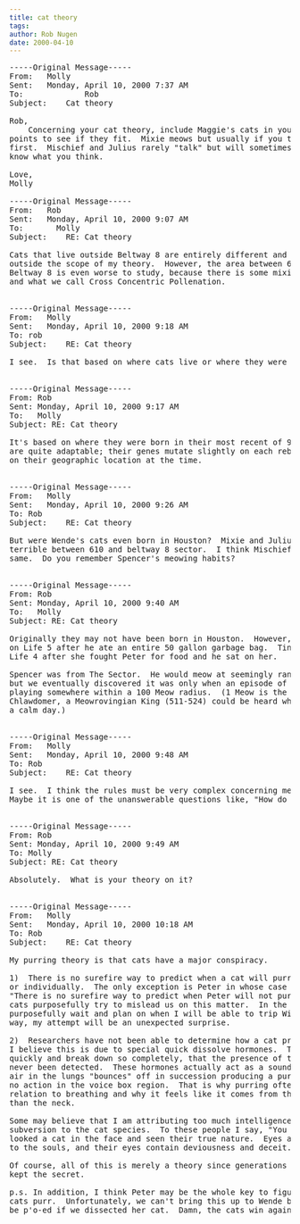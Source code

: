 ```yaml
---
title: cat theory
tags: 
author: Rob Nugen
date: 2000-04-10
---
```


<pre>
-----Original Message-----
From:	Molly
Sent:	Monday, April 10, 2000 7:37 AM
To:	            Rob
Subject:	Cat theory

Rob,
	Concerning your cat theory, include Maggie's cats in your data
points to see if they fit.  Mixie meows but usually if you talk to her
first.  Mischief and Julius rarely "talk" but will sometimes.  Let me
know what you think.

Love,
Molly

-----Original Message-----
From:	Rob
Sent:	Monday, April 10, 2000 9:07 AM
To:	      Molly
Subject:	RE: Cat theory

Cats that live outside Beltway 8 are entirely different and therefore
outside the scope of my theory.  However, the area between 610 loop and
Beltway 8 is even worse to study, because there is some mixing of breeds
and what we call Cross Concentric Pollenation.


-----Original Message-----
From:	Molly
Sent:	Monday, April 10, 2000 9:18 AM
To:	rob
Subject:	RE: Cat theory

I see.  Is that based on where cats live or where they were born?


-----Original Message-----
From: Rob
Sent: Monday, April 10, 2000 9:17 AM
To:   Molly
Subject: RE: Cat theory

It's based on where they were born in their most recent of 9 Lives.  Cats
are quite adaptable; their genes mutate slightly on each rebirth, depending 
on their geographic location at the time.


-----Original Message-----
From:	Molly
Sent:	Monday, April 10, 2000 9:26 AM
To:	Rob
Subject:	RE: Cat theory

But were Wende's cats even born in Houston?  Mixie and Julius are from the
terrible between 610 and beltway 8 sector.  I think Mischief may be the
same.  Do you remember Spencer's meowing habits?


-----Original Message-----
From: Rob
Sent: Monday, April 10, 2000 9:40 AM
To:   Molly
Subject: RE: Cat theory

Originally they may not have been born in Houston.  However, Peter is now 
on Life 5 after he ate an entire 50 gallon garbage bag.  Tinkerbell is on 
Life 4 after she fought Peter for food and he sat on her.

Spencer was from The Sector.  He would meow at seemingly random occassions; 
but we eventually discovered it was only when an episode of I Love Lucy was 
playing somewhere within a 100 Meow radius.  (1 Meow is the distance King 
Chlawdomer, a Meowrovingian King (511-524) could be heard when he meowed on 
a calm day.)


-----Original Message-----
From:	Molly
Sent:	Monday, April 10, 2000 9:48 AM
To:	Rob
Subject:	RE: Cat theory

I see.  I think the rules must be very complex concerning meowing habits.
Maybe it is one of the unanswerable questions like, "How do cats purr?"


-----Original Message-----
From: Rob
Sent: Monday, April 10, 2000 9:49 AM
To: Molly
Subject: RE: Cat theory

Absolutely.  What is your theory on it?


-----Original Message-----
From:	Molly
Sent:	Monday, April 10, 2000 10:18 AM
To:	Rob
Subject:	RE: Cat theory

My purring theory is that cats have a major conspiracy.  

1)  There is no surefire way to predict when a cat will purr -- as a species
or individually.  The only exception is Peter in whose case we have to say
"There is no surefire way to predict when Peter will not purr."  I think
cats purposefully try to mislead us on this matter.  In the same way, I
purposefully wait and plan on when I will be able to trip Will.  In this
way, my attempt will be an unexpected surprise.

2)  Researchers have not been able to determine how a cat produces a "purr".
I believe this is due to special quick dissolve hormones.  These are used so
quickly and break down so completely, that the presence of the compound has
never been detected.  These hormones actually act as a sounding board which
air in the lungs "bounces" off in succession producing a purr with little or
no action in the voice box region.  That is why purring often sounds in
relation to breathing and why it feels like it comes from the chest rather
than the neck. 

Some may believe that I am attributing too much intelligence or desire for
subversion to the cat species.  To these people I say, "You have never
looked a cat in the face and seen their true nature.  Eyes are the windows
to the souls, and their eyes contain deviousness and deceit."

Of course, all of this is merely a theory since generations of cats have
kept the secret.

p.s. In addition, I think Peter may be the whole key to figuring out how
cats purr.  Unfortunately, we can't bring this up to Wende because she would
be p'o-ed if we dissected her cat.  Damn, the cats win again.
</pre>
  

